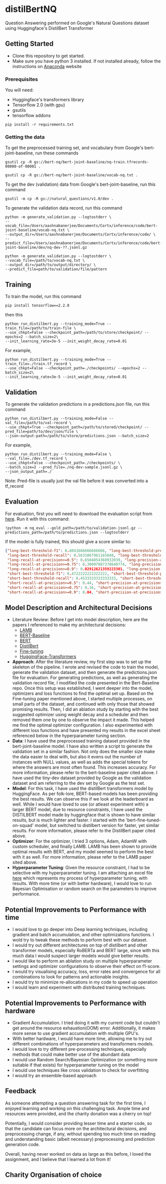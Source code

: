 # distilBertNQ

Question Answering performed on Google's Natural Questions dataset using Huggingface's 
DistilBert Transformer

## Getting Started
 * Clone this repository to get started. 
 * Make sure you have python 3 installed.
 If not installed already, follow the instructions on  [Anaconda](https://docs.anaconda.com/anaconda/install/mac-os/) website
### Prerequisites
You will need:  
* Huggingface's transformers library
* Tensorflow 2.0 (with gpu)
* gsutils
* tensorflow addons
```
pip install -r requirements.txt
```
### Getting the data
To get the preprocessed training set, and vocabulary from Google's bert-joint-baseline, run these commands
```
gsutil cp -R gs://bert-nq/bert-joint-baseline/nq-train.tfrecords-00000-of-00001 .
```
```
gsutil cp -R gs://bert-nq/bert-joint-baseline/vocab-nq.txt .
```
To get the dev (validation) data from Google's bert-joint-baseline, run this command
```
gsutil -m cp -R gs://natural_questions/v1.0/dev .
```
To generate the validation data record, run this command
```
python -m generate_validation.py --logtostderr \
--vocab_file=/Users/aashnabanerjee/Documents/Cortx/inference/code/bert-joint-baseline/vocab-nq.txt \
--output_dir=/Users/aashnabanerjee/Documents/Cortx/inference/code/ \
--predict_file=/Users/aashnabanerjee/Documents/Cortx/inference/code/bert-joint-baseline/dev/nq-dev-??.jsonl.gz
```
```
python -m generate_validation.py --logtostderr \
--vocab_file=/path/to/vocab-nq.txt \
--output_dir=/path/to/output/directory/ \
--predict_file=path/to/validation/file/pattern
```

## Training
To train the model, run this command
```
pip install tensorflow==2.2.0
```
then this
```
python run_distilbert.py --training_mode=True --train_file=/path/to/train-file \
--use_chkpt=False --checkpoint_path=/path/to/store/checkpoint/ --epochs=2 --batch_size=2\
--init_learning_rate=3e-5 --init_weight_decay_rate=0.01
```
For example, 
```
python run_distilbert.py --training_mode=True --train_file=./train.tf_record \
--use_chkpt=False --checkpoint_path=./checkpoints/ --epochs=2 --batch_size=2\
--init_learning_rate=3e-5 --init_weight_decay_rate=0.01
```

## Validation
To generate the validation predictions in a predictions.json file, run this  command
```
python run_distilbert.py --training_mode=False --val_file=/path/to/val-record \
--use_chkpt=True --checkpoint_path=/path/to/stored/checkpoint/ --pred_file=path/to/dev/json/file \
--json-output-path=/path/to/store/predictions.json --batch_size=2
```
For example, 
```
python run_distilbert.py --training_mode=False \
--val_file=./dev.tf_record \
--use_chkpt=False --checkpoint_path=./checkpoints/ \
--batch_size=2 --pred_file=./nq-dev-sample.jsonl.gz \
--json_output_path=./
```
Note: Pred-file is usually just the val file before it was converted into a tf_record

## Evaluation
For evaluation, first you will need to download the evaluation script from [here](https://ai.google.com/research/NaturalQuestions/download).
Run it with this command:
```
!python -m nq_eval --gold_path=/path/to/validation-jsonl.gz --predictions_path=/path/to/predictions.json --logtostderr
```

If the model is fully trained, this should give a score similar to: 
```json
{"long-best-threshold-f1": 0.6041666666666666, "long-best-threshold-precision": 0.651685393258427,
 "long-best-threshold-recall": 0.5631067961165048, "long-best-threshold": 7.45175576210022,
 "long-recall-at-precision>=0.5": 0.6504854368932039, "long-precision-at-precision>=0.5": 0.5153846153846153,
 "long-recall-at-precision>=0.75": 0.30097087378640774, "long-precision-at-precision>=0.75": 0.7560975609756098,
 "long-recall-at-precision>=0.9": 0.02912621359223301, "long-precision-at-precision>=0.9": 1.0, 
 "short-best-threshold-f1": 0.4722222222222222, "short-best-threshold-precision": 0.4927536231884058, 
 "short-best-threshold-recall": 0.4533333333333333, "short-best-threshold": 8.397958993911743, 
 "short-recall-at-precision>=0.5": 0.44, "short-precision-at-precision>=0.5": 0.5, 
 "short-recall-at-precision>=0.75": 0.16, "short-precision-at-precision>=0.75": 0.75, 
 "short-recall-at-precision>=0.9": 0.04, "short-precision-at-precision>=0.9": 1.0}
```
## Model Description and Architectural Decisions
* Literature Review: Before I get into model description, here are the papers I referenced to make my architectural decisions: 
    * [LAMB](https://arxiv.org/abs/1904.00962.pdf)
    * [BERT-Baseline](https://arxiv.org/pdf/1901.08634.pdf)
    * [BERT](https://arxiv.org/abs/1810.04805)
    * [DistilBert](https://arxiv.org/abs/1910.01108.pdf)
    * [Fine-tuning](https://arxiv.org/abs/2002.06305)
    * [HuggingFace-Transformers](https://arxiv.org/pdf/1910.03771.pdf)
* **Approach**: After the literature review, my first step was to set up the skeleton of the pipeline. I wrote and revised the code
to train the model, generate the validation dataset, and then generate the predictions.json file for evaluation. For generating predictions, as well 
as generating the validation record file, I modified the code presented in the Bert-Baseline repo. 
Once this setup was established, I went deeper into the model, optimizers and loss functions to find the optimal set up. Based on the Fine-tuning paper mentioned above, 
I started multiple processes, on small parts of the dataset, and continued with only those that showed promising results.
Then, I did an ablation study by starting with the best suggested optimizer using weight decay and a scheduler 
and then removed them one by one to observe the impact it made. This helped me find the optimal optimizer configuration.
I also experimented with different loss functions and have presented my results in the excel sheet referenced below in the hyperparameter tuning section.
* **Data**: I have used the preprocessed training dataset provided in the bert-joint-baseline model. I have also written a script to generate
the validation set in a similar fashion. Not only does the smaller size make the data easier to deal with, but also 
it evens out the number of instances with NULL values, as well as adds the special tokens for where the answers are most often found.
This increases accuracy. For more information, please refer to the bert-baseline paper cited above.
I have used the tiny-dev dataset provided by Google as the validation dataset and am referring to the dev set by Google as the test set.
* **Model**: For this task, I have used the distilBert transformers model by HuggingFace. As per folk-lore, 
BERT-based models has been providing the best results. We can observe this if we look at the leaderboard as well. 
While I would have loved to use (or atleast experiment with) a larger BERT model, due to resource constraints, 
I have used the DISTILBERT model made by huggingface that is shown to have similar results, but is much lighter 
and faster. I started with the 'bert-fine-tuned-on-squad' model, but switched to distilbert version for faster, yet
similar results. For more information, please refer to the DistilBert paper cited above.
* **Optimizer**: For the optimizer, I tried 3 options, Adam, AdamW with custom scheduler, and finally LAMB. LAMB has
been shown to provide optimal results with BERT, and my model seemed to perform the best with it as well. 
For more information, please refer to the LAMB paper sited above. 
* **Hyperparameter Tuning**: Given the resource constraint, I had to be selective with my hyperparameter tuning. 
I am attaching an excel file [here](https://docs.google.com/spreadsheets/d/1zbUUo1AZ3lSKmf6uOprpUxFrqU7zJGqbrNLiNW-782o/edit?usp=sharing) 
which represents my process of hyperparameter tuning, with results. With more time (or with better hardware), I would love to run 
Bayesian Optimisation or random search on the parameters to improve performance.
## Potential Improvements to Performance with time
* I would love to go deeper into Deep learning techniques, including gradient and batch accumulation, and
other optimizations functions. I wold try to tweak these methods to perform best with our dataset.
* I would try out different architectures on top of distilbert and other transformer models, especially RoBERTa and BERT large, since with this much
data I would suspect larger models would give better results.
* I would like to perform an ablation study on multiple hyperparameter settings
and optimizer configurations to observe their effect on f1-score. 
* I would try visualising accuracy, loss, error rates and convergence for all combinations to look for patterns and actionable
insights.
* I would try to minimize re-allocations in my code to speed up operation
* I would learn and experiment with distributed training techniques.
## Potential Improvements to Performance with hardware 
* Gradient Accumulation. I tried doing it with my current code but couldn't get around the resource exhaustion(OOM) error. Additionally, it makes more sense to use gradient accumulation with multiple GPU's.
* With better hardware, I would have more time, allowing me to try out different combinations of hyperparameters
and transformers models.
* I would love to try different pre-processing techniques, especially methods that could make better use of the abundant data
* I would use Random Search/Bayesian Optimization (or something more suitable if that exists) for hyperparameter tuning on the model
* I would use techniques like cross validation to check for overfitting
* I would try an ensemble-based approach

## Feedback
As someone attempting a question answering task for the first time, I enjoyed learning and working on this challenging task. Ample time and resources were provided, and the 
charity donation was a cherry on top!

Potentially, I would consider providing lesser time and a starter code, so that the candidate can focus
more on the architectural decisions, and preprocessing change, if any, without spending too much time on reading and understanding
basic (albeit necessary) preprocessing and prediction generation code.

Overall, having never worked on data as large as this before, I loved the assignment, 
and I believe that I learned a lot from it!


## Charity Organisation of choice